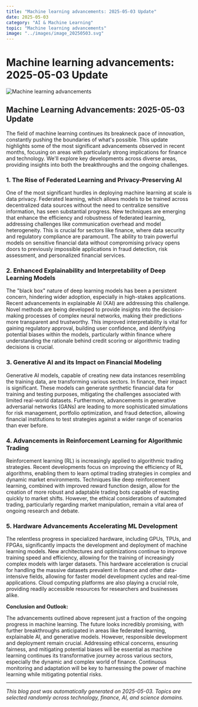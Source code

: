 ```yaml
---
title: "Machine learning advancements: 2025-05-03 Update"
date: 2025-05-03
category: "AI & Machine Learning"
topic: "Machine learning advancements"
image: "../images/image_20250503.svg"
---
```


# Machine learning advancements: 2025-05-03 Update

![Machine learning advancements](../images/image_20250503.svg)

## Machine Learning Advancements: 2025-05-03 Update

The field of machine learning continues its breakneck pace of innovation, constantly pushing the boundaries of what's possible.  This update highlights some of the most significant advancements observed in recent months, focusing on areas with particularly strong implications for finance and technology.  We'll explore key developments across diverse areas, providing insights into both the breakthroughs and the ongoing challenges.

### 1.  The Rise of Federated Learning and Privacy-Preserving AI

One of the most significant hurdles in deploying machine learning at scale is data privacy.  Federated learning, which allows models to be trained across decentralized data sources without the need to centralize sensitive information, has seen substantial progress.  New techniques are emerging that enhance the efficiency and robustness of federated learning, addressing challenges like communication overhead and model heterogeneity.  This is crucial for sectors like finance, where data security and regulatory compliance are paramount. The ability to train powerful models on sensitive financial data without compromising privacy opens doors to previously impossible applications in fraud detection, risk assessment, and personalized financial services.


### 2.  Enhanced Explainability and Interpretability of Deep Learning Models

The "black box" nature of deep learning models has been a persistent concern, hindering wider adoption, especially in high-stakes applications.  Recent advancements in explainable AI (XAI) are addressing this challenge.  Novel methods are being developed to provide insights into the decision-making processes of complex neural networks, making their predictions more transparent and trustworthy. This improved interpretability is vital for gaining regulatory approval, building user confidence, and identifying potential biases within the models, particularly within finance where understanding the rationale behind credit scoring or algorithmic trading decisions is crucial.


### 3.  Generative AI and its Impact on Financial Modeling

Generative AI models, capable of creating new data instances resembling the training data, are transforming various sectors.  In finance, their impact is significant.  These models can generate synthetic financial data for training and testing purposes, mitigating the challenges associated with limited real-world datasets. Furthermore, advancements in generative adversarial networks (GANs) are leading to more sophisticated simulations for risk management, portfolio optimization, and fraud detection, allowing financial institutions to test strategies against a wider range of scenarios than ever before.


### 4.  Advancements in Reinforcement Learning for Algorithmic Trading

Reinforcement learning (RL) is increasingly applied to algorithmic trading strategies.  Recent developments focus on improving the efficiency of RL algorithms, enabling them to learn optimal trading strategies in complex and dynamic market environments.  Techniques like deep reinforcement learning, combined with improved reward function design, allow for the creation of more robust and adaptable trading bots capable of reacting quickly to market shifts.  However, the ethical considerations of automated trading, particularly regarding market manipulation, remain a vital area of ongoing research and debate.


### 5.  Hardware Advancements Accelerating ML Development

The relentless progress in specialized hardware, including GPUs, TPUs, and FPGAs, significantly impacts the development and deployment of machine learning models.  New architectures and optimizations continue to improve training speed and efficiency, allowing for the training of increasingly complex models with larger datasets.  This hardware acceleration is crucial for handling the massive datasets prevalent in finance and other data-intensive fields, allowing for faster model development cycles and real-time applications.  Cloud computing platforms are also playing a crucial role, providing readily accessible resources for researchers and businesses alike.


**Conclusion and Outlook:**

The advancements outlined above represent just a fraction of the ongoing progress in machine learning.  The future looks incredibly promising, with further breakthroughs anticipated in areas like federated learning, explainable AI, and generative models.  However, responsible development and deployment remain crucial.  Addressing ethical concerns, ensuring fairness, and mitigating potential biases will be essential as machine learning continues its transformative journey across various sectors, especially the dynamic and complex world of finance.  Continuous monitoring and adaptation will be key to harnessing the power of machine learning while mitigating potential risks.


---
*This blog post was automatically generated on 2025-05-03. Topics are selected randomly across technology, finance, AI, and science domains.*
